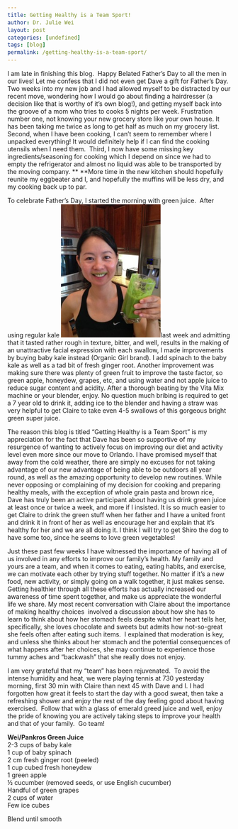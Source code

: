 ```yaml
---
title: Getting Healthy is a Team Sport!
author: Dr. Julie Wei
layout: post
categories: [undefined]
tags: [blog]
permalink: /getting-healthy-is-a-team-sport/
---
```

I am late in finishing this blog.  Happy Belated Father’s Day to all the men in our lives! Let me confess that I did not even get Dave a gift for Father’s Day. Two weeks into my new job and I had allowed myself to be distracted by our recent move, wondering how I would go about finding a hairdresser (a decision like that is worthy of it’s own blog!), and getting myself back into the groove of a mom who tries to cooks 5 nights per week. Frustration number one, not knowing your new grocery store like your own house. It has been taking me twice as long to get half as much on my grocery list. Second, when I have been cooking, I can’t seem to remember where I unpacked everything! It would definitely help if I can find the cooking utensils when I need them.  Third, I now have some missing key ingredients/seasoning for cooking which I depend on since we had to empty the refrigerator and almost no liquid was able to be transported by the moving company. ** **More time in the new kitchen should hopefully reunite my eggbeater and I, and hopefully the muffins will be less dry, and my cooking back up to par.

To celebrate Father’s Day, I started the morning with green juice.  After using regular kale [<img class="alignleft size-medium wp-image-499" alt="IMG_3446" src="/wp-content/uploads/2013/08/IMG_3446-225x300.jpg" width="225" height="300" />][1]last week and admitting that it tasted rather rough in texture, bitter, and well, results in the making of an unattractive facial expression with each swallow, I made improvements by buying baby kale instead (Organic Girl brand). I add spinach to the baby kale as well as a tad bit of fresh ginger root. Another improvement was making sure there was plenty of green fruit to improve the taste factor, so green apple, honeydew, grapes, etc, and using water and not apple juice to reduce sugar content and acidity. After a thorough beating by the Vita Mix machine or your blender, enjoy. No question much bribing is required to get a 7 year old to drink it, adding ice to the blender and having a straw was very helpful to get Claire to take even 4-5 swallows of this gorgeous bright green super juice.

The reason this blog is titled “Getting Healthy is a Team Sport” is my appreciation for the fact that Dave has been so supportive of my resurgence of wanting to actively focus on improving our diet and activity level even more since our move to Orlando. I have promised myself that away from the cold weather, there are simply no excuses for not taking advantage of our new advantage of being able to be outdoors all year round, as well as the amazing opportunity to develop new routines. While never opposing or complaining of my decision for cooking and preparing healthy meals, with the exception of whole grain pasta and brown rice, Dave has truly been an active participant about having us drink green juice at least once or twice a week, and more if I insisted. It is so much easier to get Claire to drink the green stuff when her father and I have a united front and drink it in front of her as well as encourage her and explain that it’s healthy for her and we are all doing it. I think I will try to get Shiro the dog to have some too, since he seems to love green vegetables!

Just these past few weeks I have witnessed the importance of having all of us involved in any efforts to improve our family’s health. My family and yours are a team, and when it comes to eating, eating habits, and exercise, we can motivate each other by trying stuff together. No matter if it’s a new food, new activity, or simply going on a walk together, it just makes sense. Getting healthier through all these efforts has actually increased our awareness of time spent together, and make us appreciate the wonderful life we share. My most recent conversation with Claire about the importance of making healthy choices  involved a discussion about how she has to learn to think about how her stomach feels despite what her heart tells her, specifically, she loves chocolate and sweets but admits how not-so-great she feels often after eating such items.  I explained that moderation is key, and unless she thinks about her stomach and the potential consequences of what happens after her choices, she may continue to experience those tummy aches and “backwash” that she really does not enjoy.

I am very grateful that my “team” has been rejuvenated.  To avoid the intense humidity and heat, we were playing tennis at 730 yesterday morning, first 30 min with Claire than next 45 with Dave and I. I had forgotten how great it feels to start the day with a good sweat, then take a refreshing shower and enjoy the rest of the day feeling good about having exercised.  Follow that with a glass of emerald greed juice and well, enjoy the pride of knowing you are actively taking steps to improve your health and that of your family.  Go team!

**Wei/Pankros Green Juice**  
2-3 cups of baby kale  
1 cup of baby spinach  
2 cm fresh ginger root (peeled)  
1 cup cubed fresh honeydew  
1 green apple  
½ cucumber (removed seeds, or use English cucumber)  
Handful of green grapes  
2 cups of water  
Few ice cubes

Blend until smooth


 [1]: wp-content/uploads/2013/06/IMG_3446.jpg
 [2]: /book/